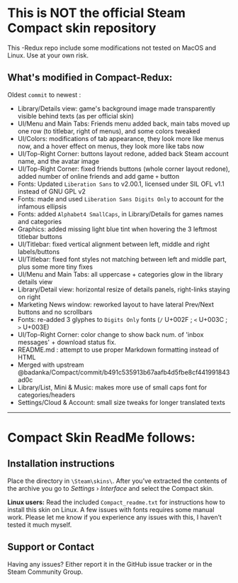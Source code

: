This is NOT the official Steam Compact skin repository
======================================================
This -Redux repo include some modifications not tested on MacOS and Linux.
Use at your own risk.

What's modified in Compact-Redux:
---------------------------------
Oldest `commit` to newest :  
- Library/Details view: game's background image made transparently visible behind texts (as per official skin)  
- UI/Menu and Main Tabs: Friends menu added back, main tabs moved up one row (to titlebar, right of menus), and some colors tweaked  
- UI/Colors: modifications of tab appearance, they look more like menus now, and a hover effect on menus, they look more like tabs now  
- UI/Top-Right Corner: buttons layout redone, added back Steam account name, and the avatar image  
- UI/Top-Right Corner: fixed friends buttons (whole corner layout redone), added number of online friends and add game `+` button  
- Fonts: Updated `Liberation Sans` to v2.00.1, licensed under SIL OFL v1.1 instead of GNU GPL v2  
- Fonts: made and used `Liberation Sans Digits Only` to account for the infamous ellipsis  
- Fonts: added `Alphabet4 SmallCaps`, in Library/Details for games names and categories  
- Graphics: added missing light blue tint when hovering the 3 leftmost titlebar buttons  
- UI/Titlebar: fixed vertical alignment between left, middle and right labels/buttons  
- UI/Titlebar: fixed font styles not matching between left and middle part, plus some more tiny fixes  
- UI/Menu and Main Tabs: all uppercase + categories glow in the library details view  
- Library/Detail view: horizontal resize of details panels, right-links staying on right  
- Marketing News window: reworked layout to have lateral Prev/Next buttons and no scrollbars  
- Fonts: re-added 3 glyphes to `Digits Only` fonts (`/` U+002F ; `<` U+003C ; `>` U+003E)  
- UI/Top-Right Corner: color change to show back num. of 'inbox messages' + download status fix.  
- README.md : attempt to use proper Markdown formatting instead of HTML  
- Merged with upstream @badanka/Compact/commit/b491c535913b67aafb4d5fbe8cf441991843ad0c  
- Library/List, Mini & Music: makes more use of small caps font for categories/headers  
- Settings/Cloud & Account: small size tweaks for longer translated texts
  
________________________________
Compact Skin ReadMe follows:
================================

Installation instructions
-------------------------
Place the directory in `\Steam\skins\`. After you’ve extracted the contents of the archive you go to _Settings_ › _Interface_ and select the Compact skin.

**Linux users:** Read the included `Compact_readme.txt` for instructions how to install this skin on Linux. A few issues with fonts requires some manual work. Please let me know if you experience any issues with this, I haven’t tested it much myself.

Support or Contact
------------------
Having any issues? Either report it in the GitHub issue tracker or in the Steam Community Group.